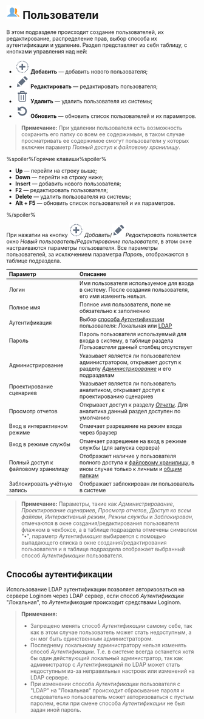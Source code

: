 # ![Пользователи](../images/icons/admin-system-objects/users_default.svg) Пользователи

В этом подразделе происходит создание пользователей, их редактирование, распределение прав, выбор способа их аутентификации и удаление. Раздел представляет из себя таблицу, с кнопками управления над ней:

* ![Добавить](../images/icons/toolbar-controls/plus_default.svg) **Добавить** — добавить нового пользователя;
* ![Редактировать](../images/icons/toolbar-controls/edit_default.svg) **Редактировать** — редактировать пользователя;
* ![Удалить](../images/icons/toolbar-controls/delete_default.svg) **Удалить** — удалить пользователя из системы;
* ![Обновить](../images/icons/toolbar-controls/refresh_default.svg) **Обновить** — обновить список пользователей и их параметров.

> **Примечание:** При удалении пользователя есть возможность сохранить его папку со всем ее содержимым, в таком случае просматривать ее содержимое смогут пользователи у которых включен параметр *Полный доступ к файловому хранилищу*.

%spoiler%Горячие клавиши%spoiler%

* **Up** — перейти на строку выше;
* **Down** — перейти на строку ниже;
* **Insert** — добавить нового пользователя;
* **F2** — редактировать пользователя;
* **Delete** — удалить пользователя из системы;
* **Alt + F5** — обновить список пользователей и их параметров.

%/spoiler%

При нажатии на кнопку ![Добавить](../images/icons/toolbar-controls/plus_default.svg) *Добавить*/![Редактировать](../images/icons/toolbar-controls/edit_default.svg)*Редактировать* появляется окно *Новый пользователь*/*Редактирование пользователя*, в этом окне настраиваются параметры пользователя. Все параметры пользователей, за исключением параметра *Пароль*, отображаются в таблице подраздела.

|Параметр|Описание|
|:-|:-|
|Логин|Имя пользователя используемое для входа в систему. После создания пользователя, его имя изменить нельзя.|
|Полное имя|Полное имя пользователя, поле не обязательно к заполнению|
|Аутентификация|Выбор [способа *Аутентификации*](./users.md#sposoby-autentifikatsii) пользователя: Локальная или [LDAP](./ldap.md)|
|Пароль|Пароль пользователя используемый для входа в систему, в таблице раздела *Пользователи* данный столбец отсутствует|
|Администрирование|Указывает является ли пользователем администратором, открывает доступ к разделу [*Администрирование*](./README.md) и его подразделам|
|Проектирование сценариев|Указывает является ли пользователь аналитиком, открывает доступ к проектированию сценариев|
|Просмотр отчетов|Открывает доступ к разделу [*Отчеты*](../report/README.md). Для аналитика данный раздел доступен по умолчанию|
|Вход в интерактивном режиме|Отмечает разрешение на режим входа через браузер|
|Вход в режиме службы|Отмечает разрешение на вход в режиме службы (для запуска сервера)|
|Полный доступ к файловому хранилищу|Отображает наличие у пользователя полного доступа к [файловому хранилищу](../location_user_files.md), в ином случае только к личным и [общим папкам](../location_user_files.md)|
|Заблокировать учётную запись|Отображает заблокирован ли пользователь в системе|

> **Примечание:** Параметры, такие как *Администрирование*, *Проектирование сценариев*, *Просмотр отчетов*, *Доступ ко всем файлам*, *Интерактивный режим*, *Режим службы* и *Заблокирован*, отмечаются в окне создания/редактирования пользователя флажком в чекбоксе, а в таблице подраздела отмечены символом "•", параметр *Аутентификация* выбирается с помощью выпадающего списка в окне создания/редактирования пользователя и в таблице подраздела отображает выбранный способ *Аутентификации* пользователя.

## Способы аутентификации

Использование LDAP аутентификации позволяет авторизоваться на сервере Loginom через LDAP сервер, если способ *Аутентификации* "Локальная", то *Аутентификация* происходит средствами Loginom.

> **Примечания:**
>
> * Запрещено менять способ *Аутентификации* самому себе, так как в этом случае пользователь может стать недоступным, а он мог быть единственным администратором.
> * Последнему локальному администратору нельзя изменять способ *Аутентификации*. Т.е. в системе всегда останется хотя бы один действующий локальный администратор, так как администратор с *Аутентификацией* по LDAP может стать недоступным из-за неправильных настроек или изменений на LDAP сервере.
> * При изменении способа *Аутентификации* пользователя с "LDAP" на "Локальная" происходит сбрасывание пароля и следовательно пользователь может авторизоваться с пустым паролем, если при смене способа *Аутентификации* не был задан иной пароль.

